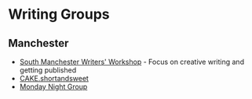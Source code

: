 # Writing Groups

## Manchester

 * [South Manchester Writers' Workshop](http://www.manchester-writers.org.uk/) - Focus on creative writing and getting published
 * [CAKE.shortandsweet](http://cakeshortandsweet.wordpress.com/)
 * [Monday Night Group](http://www.mondaynightgroup.org.uk/)
